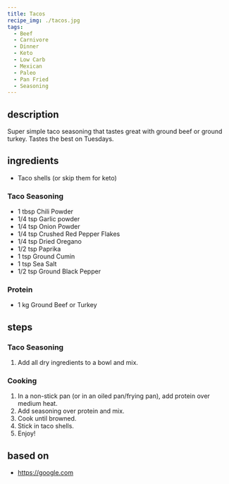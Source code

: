 ```yaml
---
title: Tacos
recipe_img: ./tacos.jpg
tags:
  - Beef
  - Carnivore
  - Dinner
  - Keto
  - Low Carb
  - Mexican
  - Paleo
  - Pan Fried
  - Seasoning
---
```


<!-- markdownlint-disable MD024 -->

## description

Super simple taco seasoning that tastes great with ground beef or ground turkey. Tastes the best on Tuesdays.

## ingredients

- Taco shells (or skip them for keto)

### Taco Seasoning

- 1 tbsp Chili Powder
- 1/4 tsp Garlic powder
- 1/4 tsp Onion Powder
- 1/4 tsp Crushed Red Pepper Flakes
- 1/4 tsp Dried Oregano
- 1/2 tsp Paprika
- 1 tsp Ground Cumin
- 1 tsp Sea Salt
- 1/2 tsp Ground Black Pepper

### Protein

- 1 kg Ground Beef or Turkey

## steps

### Taco Seasoning

1. Add all dry ingredients to a bowl and mix.

### Cooking

1. In a non-stick pan (or in an oiled pan/frying pan), add protein over medium heat.
2. Add seasoning over protein and mix.
3. Cook until browned.
4. Stick in taco shells.
5. Enjoy!

## based on

- https://google.com
<!-- markdownlint-enable MD024 -->
